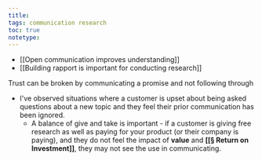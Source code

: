 ```yaml
---
title: 
tags: communication research
toc: true
notetype: 
---
```


- [[Open communication improves understanding]]
- [[Building rapport is important for conducting research]]

Trust can be broken by communicating a promise and not following through
- I've observed situations where a customer is upset about being asked questions about a new topic and they feel their prior communication has been ignored. 
	- A balance of give and take is important - if a customer is giving free research as well as paying for your product (or their company is paying), and they do not feel the impact of **value** and **[[§ Return on Investment]]**, they may not see the use in communicating.